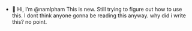 - 👋 Hi, I’m @namlpham
This is new. Still trying to figure out how to use this.
I dont think anyone gonna be reading this anyway. why did i write this? 
no point. 
